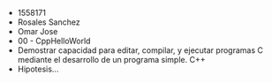 * 1558171
* Rosales Sanchez
* Omar Jose
* 00 - CppHelloWorld
* Demostrar capacidad para editar, compilar, y ejecutar programas C mediante el desarrollo de un programa simple. C++
* Hipotesis...
